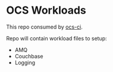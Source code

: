 # OCS Workloads
This repo consumed by [ocs-ci](https://github.com/red-hat-storage/ocs-ci).

Repo will contain workload files to setup:
- AMQ
- Couchbase
- Logging
